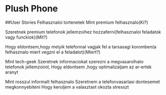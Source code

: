 # Plush Phone

##User Stories Felhasznaloi tortenetek
Mint premium felhasznalo(Ki?)

Szeretnek premium telefonok jellemzoihez hozzaferni(felhasznaloi feladatok vagy funckiok)(Mit?)

Hogy eldontsem,hogy melyik telefonnal vagjak fel a tarsasagi koromben(a felhasznalo miert vegzni el a feladatot)(Miert?)


Mint tech-geek
Szeretnek informaciokat szerezni a megvasarolhato telefonok jellemzoirol,
Hogy eldontsem ,hogy optimalizaljam az  ar-ertek aranyt

Mint rosszul informalt felhasznalo
Szeretnem a telefonvasarlasi dontesemet megkonnyebiteni
Hogy keruljem a valasztast okozta stresszt

